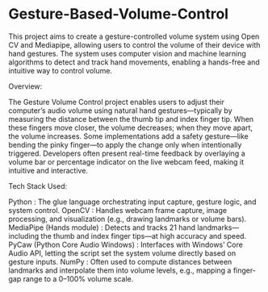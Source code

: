 # Gesture-Based-Volume-Control
This project aims to create a gesture-controlled volume system using Open CV and Mediapipe, allowing users to control the volume of their device with hand gestures. The system uses computer vision and machine learning algorithms to detect and track hand movements, enabling a hands-free and intuitive way to control volume.

Overview:

The Gesture Volume Control project enables users to adjust their computer’s audio volume using natural hand gestures—typically by measuring the distance between the thumb tip and index finger tip. When these fingers move closer, the volume decreases; when they move apart, the volume increases. Some implementations add a safety gesture—like bending the pinky finger—to apply the change only when intentionally triggered. Developers often present real-time feedback by overlaying a volume bar or percentage indicator on the live webcam feed, making it intuitive and interactive.

Tech Stack Used:

Python : The glue language orchestrating input capture, gesture logic, and system control.
OpenCV : Handles webcam frame capture, image processing, and visualization (e.g., drawing landmarks or volume bars).
MediaPipe (Hands module) : Detects and tracks 21 hand landmarks—including the thumb and index finger tips—at high accuracy and speed.
PyCaw (Python Core Audio Windows) : Interfaces with Windows’ Core Audio API, letting the script set the system volume directly based on gesture inputs.
NumPy : Often used to compute distances between landmarks and interpolate them into volume levels, e.g., mapping a finger-gap range to a 0–100% volume scale.
